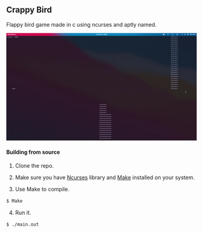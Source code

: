 ## Crappy Bird

Flappy bird game made in c using ncurses and aptly named.


![preview](https://github.com/prashantrahul141/crappy-bird-c-ncurses/blob/main/preview.gif?raw=true)

#### Building from source

1. Clone the repo.

2. Make sure you have [Ncurses](https://en.wikipedia.org/wiki/Ncurses) library and [Make](https://en.wikipedia.org/wiki/Make_(software)) installed on your system.

3. Use Make to compile.
```sh
$ Make
```

4. Run it.

```
$ ./main.out
```
